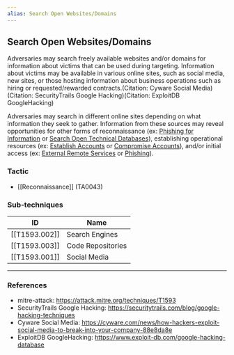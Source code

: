 ```yaml
---
alias: Search Open Websites/Domains
---
```


## Search Open Websites/Domains

Adversaries may search freely available websites and/or domains for information about victims that can be used during targeting. Information about victims may be available in various online sites, such as social media, new sites, or those hosting information about business operations such as hiring or requested/rewarded contracts.(Citation: Cyware Social Media)(Citation: SecurityTrails Google Hacking)(Citation: ExploitDB GoogleHacking)

Adversaries may search in different online sites depending on what information they seek to gather. Information from these sources may reveal opportunities for other forms of reconnaissance (ex: [Phishing for Information](https://attack.mitre.org/techniques/T1598) or [Search Open Technical Databases](https://attack.mitre.org/techniques/T1596)), establishing operational resources (ex: [Establish Accounts](https://attack.mitre.org/techniques/T1585) or [Compromise Accounts](https://attack.mitre.org/techniques/T1586)), and/or initial access (ex: [External Remote Services](https://attack.mitre.org/techniques/T1133) or [Phishing](https://attack.mitre.org/techniques/T1566)).


### Tactic

- [[Reconnaissance]] (TA0043)

### Sub-techniques

| ID | Name |
| --- | --- |
| [[T1593.002]] | Search Engines |
| [[T1593.003]] | Code Repositories |
| [[T1593.001]] | Social Media |


---
### References

- mitre-attack: https://attack.mitre.org/techniques/T1593
- SecurityTrails Google Hacking: https://securitytrails.com/blog/google-hacking-techniques
- Cyware Social Media: https://cyware.com/news/how-hackers-exploit-social-media-to-break-into-your-company-88e8da8e
- ExploitDB GoogleHacking: https://www.exploit-db.com/google-hacking-database
